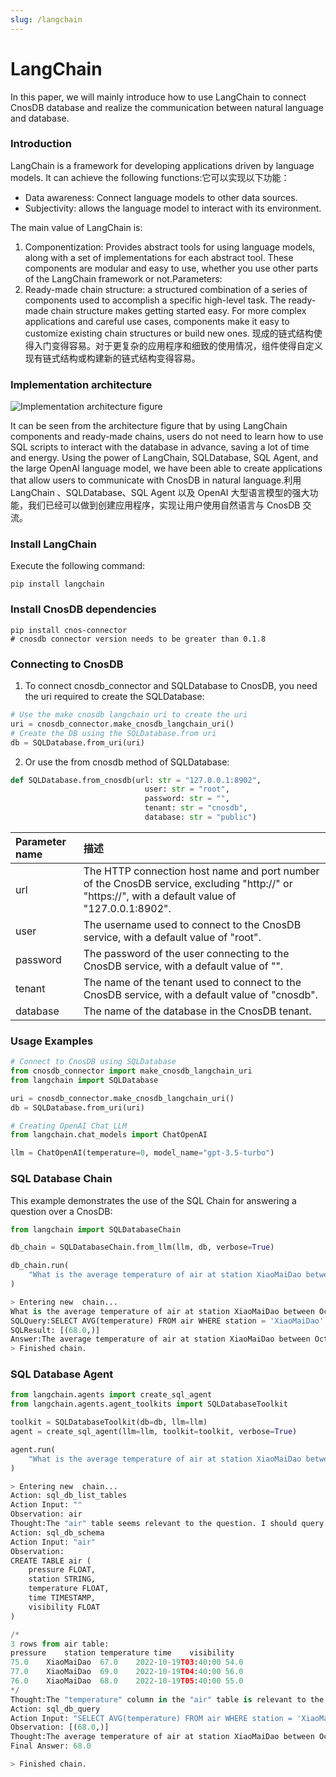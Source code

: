 ```yaml
---
slug: /langchain
---
```


# LangChain

In this paper, we will mainly introduce how to use LangChain to connect CnosDB database and realize the communication between natural language and database.

### Introduction

LangChain is a framework for developing applications driven by language models. It can achieve the following functions:它可以实现以下功能：

- Data awareness: Connect language models to other data sources.
- Subjectivity: allows the language model to interact with its environment.

The main value of LangChain is:

1. Componentization: Provides abstract tools for using language models, along with a set of implementations for each abstract tool. These components are modular and easy to use, whether you use other parts of the LangChain framework or not.Parameters:
2. Ready-made chain structure: a structured combination of a series of components used to accomplish a specific high-level task.
   The ready-made chain structure makes getting started easy. For more complex applications and careful use cases, components make it easy to customize existing chain structures or build new ones.
   现成的链式结构使得入门变得容易。对于更复杂的应用程序和细致的使用情况，组件使得自定义现有链式结构或构建新的链式结构变得容易。

### Implementation architecture

![Implementation architecture figure](/img/LangChain_en.png)

It can be seen from the architecture figure that by using LangChain components and ready-made chains, users do not need to learn how to use SQL scripts to interact with the database in advance, saving a lot of time and energy. Using the power of LangChain, SQLDatabase, SQL Agent, and the large OpenAI language model, we have been able to create applications that allow users to communicate with CnosDB in natural language.利用 LangChain 、SQLDatabase、SQL Agent 以及 OpenAI 大型语言模型的强大功能，我们已经可以做到创建应用程序，实现让用户使用自然语言与 CnosDB 交流。

### Install LangChain

Execute the following command:

```shell
pip install langchain
```

### Install CnosDB dependencies

```shell
pip install cnos-connector
# cnosdb connector version needs to be greater than 0.1.8
```

### Connecting to CnosDB

1. To connect cnosdb_connector and SQLDatabase to CnosDB, you need the uri required to create the SQLDatabase:

```python
# Use the make cnosdb langchain uri to create the uri
uri = cnosdb_connector.make_cnosdb_langchain_uri()
# Create the DB using the SQLDatabase.from uri
db = SQLDatabase.from_uri(uri)
```

2. Or use the from cnosdb method of SQLDatabase:

```python
def SQLDatabase.from_cnosdb(url: str = "127.0.0.1:8902",
                              user: str = "root",
                              password: str = "",
                              tenant: str = "cnosdb",
                              database: str = "public")
```

| Parameter name | 描述                                                                                                                                                  |
| :------------- | :-------------------------------------------------------------------------------------------------------------------------------------------------- |
| url            | The HTTP connection host name and port number of the CnosDB service, excluding "http\://" or "https\://", with a default value of "127.0.0.1:8902". |
| user           | The username used to connect to the CnosDB service, with a default value of "root".                                                                 |
| password       | The password of the user connecting to the CnosDB service, with a default value of "".                                                              |
| tenant         | The name of the tenant used to connect to the CnosDB service, with a default value of "cnosdb".                                                     |
| database       | The name of the database in the CnosDB tenant.                                                                                                      |

### Usage Examples

```python
# Connect to CnosDB using SQLDatabase
from cnosdb_connector import make_cnosdb_langchain_uri
from langchain import SQLDatabase

uri = cnosdb_connector.make_cnosdb_langchain_uri()
db = SQLDatabase.from_uri(uri)

# Creating OpenAI Chat LLM
from langchain.chat_models import ChatOpenAI

llm = ChatOpenAI(temperature=0, model_name="gpt-3.5-turbo")
```

### SQL Database Chain

This example demonstrates the use of the SQL Chain for answering a question over a CnosDB:

```python
from langchain import SQLDatabaseChain

db_chain = SQLDatabaseChain.from_llm(llm, db, verbose=True)

db_chain.run(
    "What is the average temperature of air at station XiaoMaiDao between October 19, 2022 and October 20, 2022?"
)
```

```python
> Entering new  chain...
What is the average temperature of air at station XiaoMaiDao between October 19, 2022 and Occtober 20, 2022?
SQLQuery:SELECT AVG(temperature) FROM air WHERE station = 'XiaoMaiDao' AND time >= '2022-10-19' AND time < '2022-10-20'
SQLResult: [(68.0,)]
Answer:The average temperature of air at station XiaoMaiDao between October 19, 2022 and October 20, 2022 is 68.0.
> Finished chain.
```

### SQL Database Agent

```python
from langchain.agents import create_sql_agent
from langchain.agents.agent_toolkits import SQLDatabaseToolkit

toolkit = SQLDatabaseToolkit(db=db, llm=llm)
agent = create_sql_agent(llm=llm, toolkit=toolkit, verbose=True)
```

```python
agent.run(
    "What is the average temperature of air at station XiaoMaiDao between October 19, 2022 and Occtober 20, 2022?"
)
```

```python
> Entering new  chain...
Action: sql_db_list_tables
Action Input: ""
Observation: air
Thought:The "air" table seems relevant to the question. I should query the schema of the "air" table to see what columns are available.
Action: sql_db_schema
Action Input: "air"
Observation: 
CREATE TABLE air (
	pressure FLOAT, 
	station STRING, 
	temperature FLOAT, 
	time TIMESTAMP, 
	visibility FLOAT
)

/*
3 rows from air table:
pressure	station	temperature	time	visibility
75.0	XiaoMaiDao	67.0	2022-10-19T03:40:00	54.0
77.0	XiaoMaiDao	69.0	2022-10-19T04:40:00	56.0
76.0	XiaoMaiDao	68.0	2022-10-19T05:40:00	55.0
*/
Thought:The "temperature" column in the "air" table is relevant to the question. I can query the average temperature between the specified dates.
Action: sql_db_query
Action Input: "SELECT AVG(temperature) FROM air WHERE station = 'XiaoMaiDao' AND time >= '2022-10-19' AND time <= '2022-10-20'"
Observation: [(68.0,)]
Thought:The average temperature of air at station XiaoMaiDao between October 19, 2022 and October 20, 2022 is 68.0. 
Final Answer: 68.0

> Finished chain.
```
